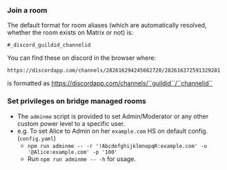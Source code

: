 
### Join a room

The default format for room aliases (which are automatically resolved, whether the room exists on Matrix or not) is:

``#_discord_guildid_channelid``

You can find these on discord in the browser where:

``https://discordapp.com/channels/282616294245662720/282616372591329281``

is formatted as https://discordapp.com/channels/``guildid``/``channelid``

### Set privileges on bridge managed rooms

* The ``adminme`` script is provided to set Admin/Moderator or any other custom power level to a specific user.
* e.g. To set Alice to Admin on her ``example.com`` HS on default config. (``config.yaml``)
  * ``npm run adminme -- -r '!AbcdefghijklmnopqR:example.com' -u '@Alice:example.com' -p '100'``
  * Run ``npm run adminme -- -h`` for usage.
